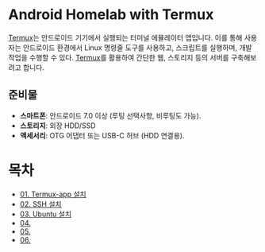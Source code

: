 # Android Homelab with Termux

[Termux](https://github.com/termux/termux-app)는 안드로이드 기기에서 실행되는 터미널 에뮬레이터 앱입니다. 이를 통해 사용자는 안드로이드 환경에서 Linux 명령줄 도구를 사용하고, 스크립트를 실행하며, 개발 작업을 수행할 수 있다. [Termux](https://github.com/termux/termux-app)를 활용하여 간단한 웹, 스토리지 등의 서버를 구축해보려고 합니다. 

## 준비물
- **스마트폰**: 안드로이드 7.0 이상 (루팅 선택사항, 비루팅도 가능).
- **스토리지**: 외장 HDD/SSD 
- **액세서리**: OTG 어댑터 또는 USB-C 허브 (HDD 연결용).

# 목차
- [01. Termux-app 설치](https://github.com/revenge1005/android-homelab-with-termux/tree/main/01.%20termux-app-install)
- [02. SSH 설치](https://github.com/revenge1005/android-homelab-with-termux/tree/main/02.%20SSH)
- [03. Ubuntu 설치](https://github.com/revenge1005/android-homelab-with-termux/tree/main/03.%20ubuntu-install)
- [04. ]()
- [05. ]()
- [06. ]()